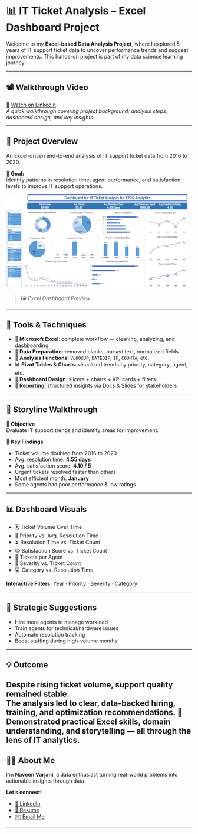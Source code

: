 # 📊 IT Ticket Analysis – Excel Dashboard Project

Welcome to my **Excel-based Data Analysis Project**, where I explored 5 years of IT support ticket data to uncover performance trends and suggest improvements. This hands-on project is part of my data science learning journey.

---

## 📽️ Walkthrough Video

🎥 [Watch on LinkedIn](http://www.linkedin.com/in/naveenvarjani)  
*A quick walkthrough covering project background, analysis steps, dashboard design, and key insights.*

---

## 📘 Project Overview

An Excel-driven end-to-end analysis of IT support ticket data from 2016 to 2020.

**🎯 Goal:**  
Identify patterns in resolution time, agent performance, and satisfaction levels to improve IT support operations.

![Excel Dashboard Snapshot](./dashboard.png.png)  
> 🖼️ *Excel Dashboard Preview*

---

## 🧰 Tools & Techniques

- **🔧 Microsoft Excel**: complete workflow — cleaning, analyzing, and dashboarding
- **🧹 Data Preparation**: removed blanks, parsed text, normalized fields
- **📐 Analysis Functions**: `VLOOKUP`, `DATEDIF`, `IF`, `COUNTA`, etc.
- **📊 Pivot Tables & Charts**: visualized trends by priority, category, agent, etc.
- **🎨 Dashboard Design**: slicers + charts + KPI cards + filters
- **📑 Reporting**: structured insights via Docs & Slides for stakeholders

---

## 🧭 Storyline Walkthrough

**🎯 Objective**  
Evaluate IT support trends and identify areas for improvement.

**📌 Key Findings**
- Ticket volume doubled from 2016 to 2020
- Avg. resolution time: **4.55 days**
- Avg. satisfaction score: **4.10 / 5**
- Urgent tickets resolved faster than others
- Most efficient month: **January**
- Some agents had poor performance & low ratings

---

## 📊 Dashboard Visuals

- 🗓️ Ticket Volume Over Time
- 🎯 Priority vs. Avg. Resolution Time
- ⏳ Resolution Time vs. Ticket Count
- 😊 Satisfaction Score vs. Ticket Count
- 👥 Tickets per Agent
- 🧨 Severity vs. Ticket Count
- 💻 Category vs. Resolution Time

**Interactive Filters**: Year · Priority · Severity · Category

---

## 📌 Strategic Suggestions

- Hire more agents to manage workload
- Train agents for technical/hardware issues
- Automate resolution tracking
- Boost staffing during high-volume months

---

## 💡 Outcome

Despite rising ticket volume, support quality remained stable.  
The analysis led to clear, data-backed **hiring, training, and optimization recommendations**.
🧠 Demonstrated practical Excel skills, domain understanding, and storytelling — all through the lens of IT analytics.
---

## 🙋‍♂️ About Me

I'm **Naveen Varjani**, a data enthusiast turning real-world problems into actionable insights through data.

**Let’s connect!**
- [💼 LinkedIn](http://www.linkedin.com/in/naveenvarjani)
- [📄 Resume](https://drive.google.com/file/d/1zVmFEn6TwpUjVlHsVA75af2FHN9Fcfjk/view?usp=sharing)
- [✉️ Email Me](mailto:varjaninaveen@gmail.com)

---

